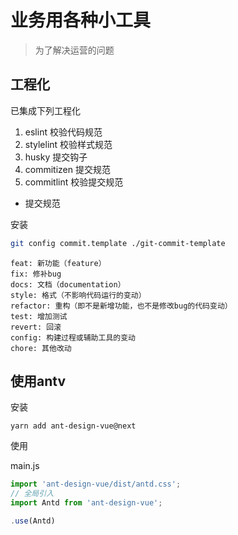 # 业务用各种小工具
> 为了解决运营的问题

## 工程化

已集成下列工程化

1. eslint 校验代码规范
2. stylelint 校验样式规范
3. husky 提交钩子
4. commitizen 提交规范
5. commitlint 校验提交规范

- 提交规范

安装
```bash
git config commit.template ./git-commit-template
```

```
feat: 新功能（feature）
fix: 修补bug
docs: 文档（documentation）
style: 格式（不影响代码运行的变动）
refactor: 重构（即不是新增功能，也不是修改bug的代码变动）
test: 增加测试
revert: 回滚
config: 构建过程或辅助工具的变动
chore: 其他改动
```

## 使用antv

安装

```
yarn add ant-design-vue@next
```

使用

main.js

```js
import 'ant-design-vue/dist/antd.css';
// 全局引入
import Antd from 'ant-design-vue';

.use(Antd)
```
